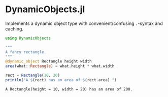 # DynamicObjects.jl

Implements a dynamic object type with convenient/confusing `.`-syntax and caching.

```julia
using DynamicObjects

"""
A fancy rectangle.
"""
@dynamic_object Rectangle height width  
area(what::Rectangle) = what.height * what.width

rect = Rectangle(10, 20)
println("A $(rect) has an area of $(rect.area).")
```

```
A Rectangle(height = 10, width = 20) has an area of 200.
```